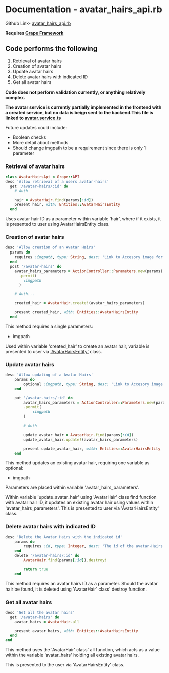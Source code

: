 # Documentation - avatar_hairs_api.rb

Github Link-
[avatar_hairs_api.rb](https://github.com/thoth-tech/dream-big/blob/d72249d788068c71962e5a760ab1e15caef50ce5/dream-big-api/app/api/avatar_hairs_api.rb)

**Requires [Grape Framework](https://github.com/ruby-grape/grape#what-is-grape)**

## Code performs the following

1. Retrieval of avatar hairs
2. Creation of avatar hairs
3. Update avatar hairs
4. Delete avatar hairs with indicated ID
5. Get all avatar hairs

**Code does not perform validation currently, or anything relatively complex.**

**The avatar service is currently partially implemented in the frontend with a created service, but
no data is beign sent to the backend.This file is linked to
[avatar.service.ts](https://github.com/thoth-tech/dream-big/blob/d72249d788068c71962e5a760ab1e15caef50ce5/dream-big-ui/src/app/services/avatar.service.ts#L16)**

Future updates could include:

- Boolean checks
- More detail about methods
- Should change imgpath to be a requirement since there is only 1 parameter

### Retrieval of avatar hairs

```ruby
class AvatarHairsApi < Grape::API
desc 'Allow retrieval of a users avatar-hairs'
  get '/avatar-hairs/:id' do
    # Auth

    hair = AvatarHair.find(params[:id])
    present hair, with: Entities::AvatarHairsEntity
  end

```

Uses avatar hair ID as a parameter within variable 'hair', where if it exists, it is presented to
user using AvatarHairsEntity class.

### Creation of avatar hairs

```ruby
desc 'Allow creation of an Avatar Hairs'
  params do
    requires :imgpath, type: String, desc: 'Link to Accesory image for avatar-Hairs'
  end
  post '/avatar-hairs' do
    avatar_hairs_parameters = ActionController::Parameters.new(params)
      .permit(
        :imgpath
      )

    # Auth...

    created_hair = AvatarHair.create!(avatar_hairs_parameters)

    present created_hair, with: Entities::AvatarHairsEntity
  end
```

This method requires a single parameters:

- imgpath

Used within variable 'created_hair' to create an avatar hair, variable is presented to user via
['AvatarHairsEntity'](https://github.com/thoth-tech/dream-big/blob/d72249d788068c71962e5a760ab1e15caef50ce5/dream-big-api/app/api/entities/avatar_hairs_entity.rb#L2)
class.

### Update avatar hairs

```ruby
desc 'Allow updating of a Avatar Hairs'
    params do
        optional :imgpath, type: String, desc: 'Link to Accesory image for avatar-Hairs'
    end

    put '/avatar-hairs/:id' do
        avatar_hairs_parameters = ActionController::Parameters.new(params)
        .permit(
            :imgpath
        )

        # Auth

        update_avatar_hair = AvatarHair.find(params[:id])
        update_avatar_hair.update!(avatar_hairs_parameters)

        present update_avatar_hair, with: Entities::AvatarHairsEntity
    end
```

This method updates an existing avatar hair, requiring one variable as optional:

- imgpath

Parameters are placed within variable 'avatar_hairs_parameters'.

Within variable 'update_avatar_hair' using 'AvatarHair' class find function with avatar hair ID, it
updates an existing avatar hair using values within 'avatar_hairs_parameters'. This is presented to
user via 'AvatarHairsEntity' class.

### Delete avatar hairs with indicated ID

```ruby
desc 'Delete the Avatar Hairs with the indicated id'
    params do
        requires :id, type: Integer, desc: 'The id of the avatar-Hairs to delete'
    end
    delete '/avatar-hairs/:id' do
        AvatarHair.find(params[:id]).destroy!

        return true
    end
```

This method requires an avatar hairs ID as a parameter. Should the avatar hair be found, it is
deleted using 'AvatarHair' class' destroy function.

### Get all avatar hairs

```ruby
desc 'Get all the avatar hairs'
  get '/avatar-hairs' do
    avatar_hairs = AvatarHair.all

    present avatar_hairs, with: Entities::AvatarHairsEntity
  end
end
```

This method uses the 'AvatarHair' class' all function, which acts as a value within the variable
'avatar_hairs' holding all existing avatar hairs.

This is presented to the user via 'AvatarHairsEntity' class.
